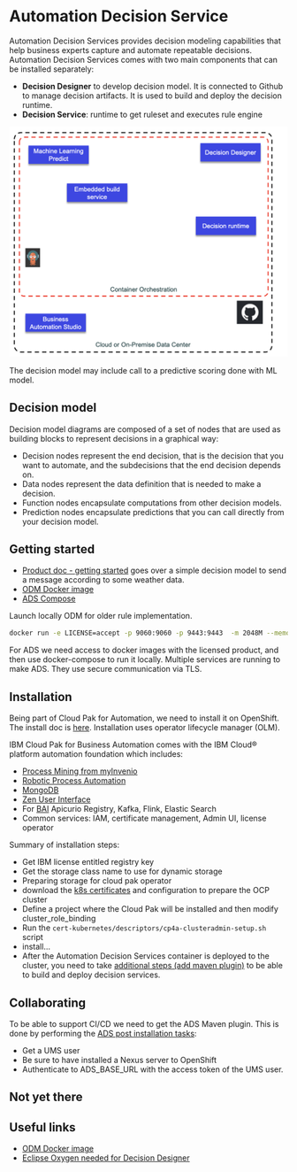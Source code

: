 # Automation Decision Service

Automation Decision Services provides decision modeling capabilities that help business experts capture and automate repeatable decisions. 
Automation Decision Services comes with two main components that can be installed separately:

* **Decision Designer** to develop decision model. It is connected to Github to manage decision artifacts. It is used to build and deploy the decision runtime.
* **Decision Service**: runtime to get ruleset and executes rule engine

![](./images/ads.png)

The decision model may include call to a predictive scoring done with ML model.

## Decision model

Decision model diagrams are composed of a set of nodes that are used as building blocks to represent decisions in a graphical way:

* Decision nodes represent the end decision, that is the decision that you want to automate, and the subdecisions that the end decision depends on.
* Data nodes represent the data definition that is needed to make a decision.
* Function nodes encapsulate computations from other decision models.
* Prediction nodes encapsulate predictions that you can call directly from your decision model.

## Getting started

* [Product doc - getting started](https://www.ibm.com/docs/en/cloud-paks/cp-biz-automation/21.0.x?topic=resources-getting-started-tutorial) goes over a simple decision model to send a message according to some weather data.
* [ODM Docker image](https://hub.docker.com/r/ibmcom/odm)
* [ADS Compose](https://github.ibm.com/dba/ads-compose)

Launch locally ODM for older rule implementation.

```sh
docker run -e LICENSE=accept -p 9060:9060 -p 9443:9443  -m 2048M --memory-reservation 2048M -v $PWD:/config/dbdata/ -e SAMPLE=true ibmcom/odm:8.10
```

For ADS we need access to docker images with the licensed product, and then use docker-compose to run it locally.
Multiple services are running to make ADS. They use secure communication via TLS.

## Installation

Being part of Cloud Pak for Automation, we need to install it on OpenShift. The install doc is [here](https://www.ibm.com/docs/en/cloud-paks/cp-biz-automation/21.0.x?topic=automation-installing). 
Installation uses  operator lifecycle manager (OLM).

IBM Cloud Pak for Business Automation comes with the IBM Cloud® platform automation foundation which includes:

* [Process Mining from myInvenio](https://www.ibm.com/docs/en/cloud-paks/1.0?topic=foundation-process-mining)
* [Robotic Process Automation](https://www.ibm.com/docs/en/cloud-paks/1.0?topic=foundation-robotic-process-automation)
* [MongoDB]()
* [Zen User Interface]()
* For [BAI](/techno/bai) Apicurio Registry, Kafka, Flink, Elastic Search
* Common services: IAM, certificate management, Admin UI, license operator

Summary of installation steps:

* Get IBM license entitled registry key
* Get the storage class name to use for dynamic storage
* Preparing storage for cloud pak operator
* download the [k8s certificates](https://www.ibm.com/docs/en/cloud-paks/cp-biz-automation/21.0.x?topic=cluster-setting-up-admin-script)
 and configuration to prepare the OCP cluster
* Define a project where the Cloud Pak will be installed and then modify cluster_role_binding
* Run the `cert-kubernetes/descriptors/cp4a-clusteradmin-setup.sh` script
* install...
* After the Automation Decision Services container is deployed to the cluster, you need to take [additional steps (add maven plugin)](https://www.ibm.com/docs/en/cloud-paks/cp-biz-automation/21.0.x?topic=tasks-completing-post-deployment-automation-decision-services) to be able to build and deploy decision services.

## Collaborating

To be able to support CI/CD we need to get the ADS Maven plugin. This is done by performing the [ADS post installation tasks](https://www.ibm.com/docs/en/cloud-paks/cp-biz-automation/21.0.x?topic=tasks-completing-post-deployment-automation-decision-services):

* Get a UMS user
* Be sure to have installed a Nexus server to OpenShift
* Authenticate to ADS_BASE_URL with the access token of the UMS user.

## Not yet there



## Useful links

* [ODM Docker image](https://hub.docker.com/r/ibmcom/odm/)
* [Eclipse Oxygen needed for Decision Designer](http://www.eclipse.org/downloads/packages/release/oxygen/3a)